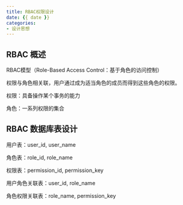 ```yaml
---
title: RBAC权限设计
date: {{ date }}
categories:
- 设计思想
---
```


## RBAC 概述

RBAC模型（Role-Based Access Control：基于角色的访问控制）

权限与角色相关联，用户通过成为适当角色的成员而得到这些角色的权限。

权限：具备操作某个事务的能力

角色：一系列权限的集合

## RBAC 数据库表设计

用户表：user_id, user_name

角色表：role_id, role_name

权限表：permission_id, permission_key

用户角色关联表：user_id, role_name

角色权限关联表：role_name, permission_key

